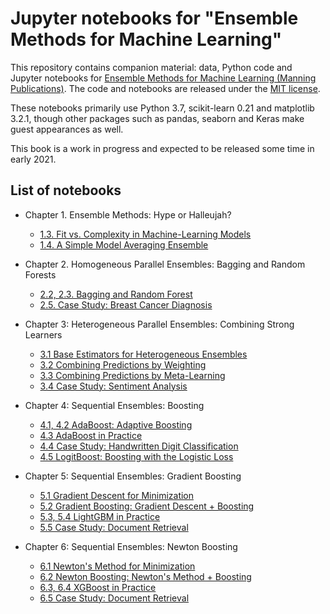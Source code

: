 # Jupyter notebooks for "Ensemble Methods for Machine Learning"

This repository contains companion material: data, Python code and Jupyter notebooks for [Ensemble Methods for Machine Learning (Manning Publications)](https://www.manning.com/books/ensemble-methods-for-machine-learning). The code and notebooks are released under the [MIT license](https://github.com/gkunapuli/ensemble-methods-notebooks/blob/master/LICENSE).

These notebooks primarily use Python 3.7, scikit-learn 0.21 and matplotlib 3.2.1, though other packages such as pandas, seaborn and Keras make guest appearances as well.

This book is a work in progress and expected to be released some time in early 2021.

## List of notebooks

* Chapter 1. Ensemble Methods: Hype or Halleujah?
    * [1.3. Fit vs. Complexity in Machine-Learning Models](https://nbviewer.jupyter.org/github/gkunapuli/ensemble-methods-notebooks/blob/master/Ch1.3-fit-vs-complexity.ipynb?flush_cache=true)
    * [1.4. A Simple Model Averaging Ensemble](https://nbviewer.jupyter.org/github/gkunapuli/ensemble-methods-notebooks/blob/master/Ch1.4-model-averaging-example.ipynb?flush_cache=True)
    
* Chapter 2. Homogeneous Parallel Ensembles: Bagging and Random Forests
   * [2.2, 2.3. Bagging and Random Forest](https://nbviewer.jupyter.org/github/gkunapuli/ensemble-methods-notebooks/blob/master/Ch2.2and2.3-bagging-and-random-forest.ipynb?flush_cache=True)
   * [2.5. Case Study: Breast Cancer Diagnosis](https://nbviewer.jupyter.org/github/gkunapuli/ensemble-methods-notebooks/blob/master/Ch2.5-case-study-breast-cancer-diagnosis.ipynb?flush_cache=True)

* Chapter 3: Heterogeneous Parallel Ensembles: Combining Strong Learners
   * [3.1 Base Estimators for Heterogeneous Ensembles](https://nbviewer.jupyter.org/github/gkunapuli/ensemble-methods-notebooks/blob/master/Ch3.1-base-estimators-for-heterogeneous-ensembles.ipynb?flush_cache=True)
   * [3.2 Combining Predictions by Weighting](https://nbviewer.jupyter.org/github/gkunapuli/ensemble-methods-notebooks/blob/master/Ch3.2-combining-predictions-by-weighting.ipynb?flush_cache=True)
   * [3.3 Combining Predictions by Meta-Learning](https://nbviewer.jupyter.org/github/gkunapuli/ensemble-methods-notebooks/blob/master/Ch3.3-combining-predictions-by-meta-learning.ipynb?flush_cache=True)
   * [3.4 Case Study: Sentiment Analysis](https://nbviewer.jupyter.org/github/gkunapuli/ensemble-methods-notebooks/blob/master/Ch3.4-case-study-sentiment-analysis.ipynb?flush_cache=True)


* Chapter 4: Sequential Ensembles: Boosting
   * [4.1, 4.2 AdaBoost: Adaptive Boosting](https://nbviewer.jupyter.org/github/gkunapuli/ensemble-methods-notebooks/blob/master/Ch4.1and4.2-sequential-ensembles-and-Adaboost.ipynb?flush_cache=True)
   * [4.3 AdaBoost in Practice](https://nbviewer.jupyter.org/github/gkunapuli/ensemble-methods-notebooks/blob/master/Ch4.3-AdaBoost-in-practice.ipynb?flush_cache=True)
   * [4.4 Case Study: Handwritten Digit Classification](https://nbviewer.jupyter.org/github/gkunapuli/ensemble-methods-notebooks/blob/master/Ch4.4-case-study-handwritten-digit-classification.ipynb?flush_cache=True)
   * [4.5 LogitBoost: Boosting with the Logistic Loss](https://nbviewer.jupyter.org/github/gkunapuli/ensemble-methods-notebooks/blob/master/Ch4.5-LogitBoost-boosting-with-the-logistic-loss.ipynb?flush_cache=True)

* Chapter 5: Sequential Ensembles: Gradient Boosting
   * [5.1 Gradient Descent for Minimization](https://nbviewer.jupyter.org/github/gkunapuli/ensemble-methods-notebooks/blob/master/Ch5.1-gradient-descent-for-minimization.ipynb?flush_cache=True)
   * [5.2 Gradient Boosting: Gradient Descent + Boosting](https://nbviewer.jupyter.org/github/gkunapuli/ensemble-methods-notebooks/blob/master/Ch5.2-gradient-boosting.ipynb?flush_cache=True)
   * [5.3, 5.4 LightGBM in Practice](https://nbviewer.jupyter.org/github/gkunapuli/ensemble-methods-notebooks/blob/master/Ch5.3and5.4-practical-boosting-with-lightgbm.ipynb?flush_cache=True)
   * [5.5 Case Study: Document Retrieval](https://nbviewer.jupyter.org/github/gkunapuli/ensemble-methods-notebooks/blob/master/Ch5.5-case-study-document-retrieval.ipynb?flush_cache=True)

* Chapter 6: Sequential Ensembles: Newton Boosting
   * [6.1 Newton's Method for Minimization]()
   * [6.2 Newton Boosting: Newton's Method + Boosting]()
   * [6.3, 6.4 XGBoost in Practice]()
   * [6.5 Case Study: Document Retrieval]()

